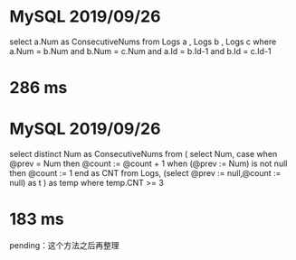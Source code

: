 # MySQL 2019/09/26

select a.Num as ConsecutiveNums
from Logs a , Logs b , Logs c
where a.Num = b.Num and b.Num = c.Num and a.Id = b.Id-1 and b.Id = c.Id-1

# 286 ms

# MySQL 2019/09/26

select distinct Num as ConsecutiveNums
from (
  select Num, 
    case 
      when @prev = Num then @count := @count + 1
      when (@prev := Num) is not null then @count := 1
    end as CNT
  from Logs, (select @prev := null,@count := null) as t
) as temp
where temp.CNT >= 3


# 183 ms

pending：这个方法之后再整理